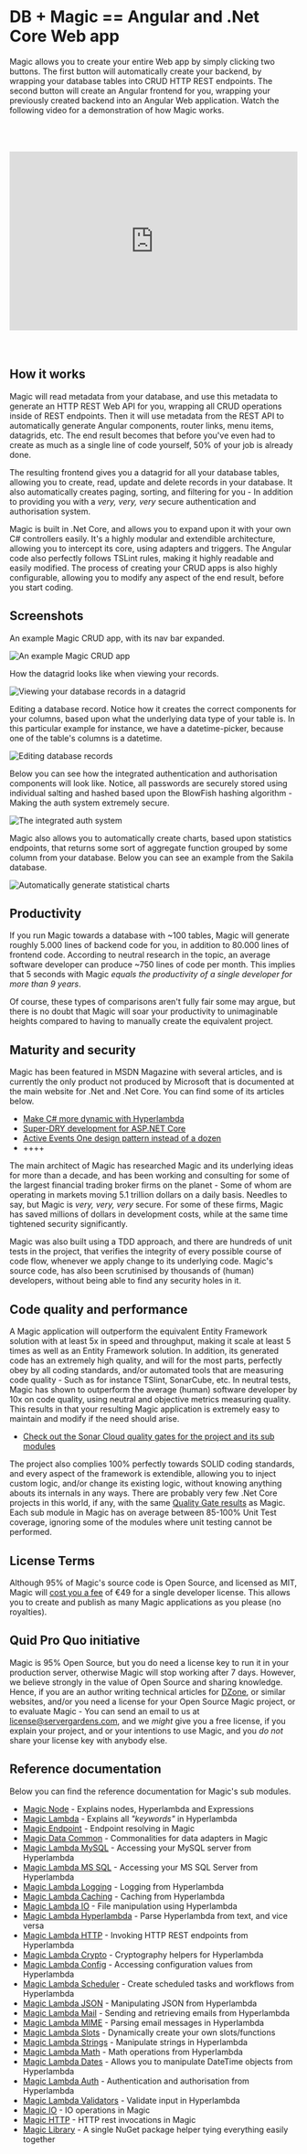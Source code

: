 # DB + Magic == Angular and .Net Core Web app

Magic allows you to create your entire Web app by simply clicking two buttons. The first button will
automatically create your backend, by wrapping your database tables into CRUD HTTP REST endpoints. The
second button will create an Angular frontend for you, wrapping your previously created backend
into an Angular Web application. Watch the following video for a demonstration of how Magic works.

<div style="position:relative; padding-bottom:56.25%; padding-top:30px; height:0; overflow:hidden;margin-top:4rem;margin-bottom:4rem;">
<iframe width="560" height="315" style="position:absolute; top:0; left:0; width:100%; height:100%;" src="https://www.youtube.com/embed/8xO9H-2Fejc" frameborder="0" allow="accelerometer; autoplay; encrypted-media; gyroscope; picture-in-picture" allowfullscreen></iframe>
</div>

## How it works

Magic will read metadata from your database, and use this metadata to generate an HTTP REST Web
API for you, wrapping all CRUD operations inside of REST endpoints. Then it will use metadata from
the REST API to automatically generate Angular components, router links, menu items, datagrids, etc.
The end result becomes that before you've even had to create as much as a single line of code 
yourself, 50% of your job is already done.

The resulting frontend gives you a datagrid for all your database tables, allowing you
to create, read, update and delete records in your database. It also automatically creates paging,
sorting, and filtering for you - In addition to providing you with a _very, very, very_ secure
authentication and authorisation system.

Magic is built in .Net Core, and allows you to expand upon it with your own C# controllers easily.
It's a highly modular and extendible architecture, allowing you to intercept its core, using adapters
and triggers. The Angular code also perfectly follows TSLint rules, making it highly readable and
easily modified. The process of creating your CRUD apps is also highly configurable, allowing you
to modify any aspect of the end result, before you start coding.

## Screenshots

An example Magic CRUD app, with its nav bar expanded.

![An example Magic CRUD app](https://servergardens.files.wordpress.com/2020/01/magic-crud-1.png)

How the datagrid looks like when viewing your records.

![Viewing your database records in a datagrid](https://servergardens.files.wordpress.com/2020/01/magic-datagrid.png)

Editing a database record. Notice how it creates the correct components for your columns, based upon
what the underlying data type of your table is. In this particular example for instance, we have a
datetime-picker, because one of the table's columns is a datetime.

![Editing database records](https://servergardens.files.wordpress.com/2020/01/editing.png)

Below you can see how the integrated authentication and authorisation components will look like.
Notice, all passwords are securely stored using individual salting and hashed based upon the BlowFish
hashing algorithm - Making the auth system extremely secure.

![The integrated auth system](https://servergardens.files.wordpress.com/2020/01/auth.png)

Magic also allows you to automatically create charts, based upon statistics endpoints, that returns
some sort of aggregate function grouped by some column from your database. Below you can see an example
from the Sakila database.

![Automatically generate statistical charts](https://servergardens.files.wordpress.com/2020/02/statistics-magic-sample.png)

## Productivity

If you run Magic towards a database with ~100 tables, Magic will generate roughly 5.000 lines of backend
code for you, in addition to 80.000 lines of frontend code. According to neutral research in
the topic, an average software developer can produce ~750 lines of code per month. This implies that
5 seconds with Magic _equals the productivity of a single developer for more than 9 years_.

Of course, these types of comparisons aren't fully fair some may argue, but there is no doubt that
Magic will soar your productivity to unimaginable heights compared to having to manually create
the equivalent project.

## Maturity and security

Magic has been featured in MSDN Magazine with several articles, and is currently the only product
not produced by Microsoft that is documented at the main website for .Net and .Net Core. You can
find some of its articles below.

* [Make C# more dynamic with Hyperlambda](https://docs.microsoft.com/en-us/archive/msdn-magazine/2017/june/csharp-make-csharp-more-dynamic-with-hyperlambda)
* [Super-DRY development for ASP.NET Core](https://docs.microsoft.com/en-us/archive/msdn-magazine/2019/june/patterns-and-practices-super-dry-development-for-asp-net-core)
* [Active Events One design pattern instead of a dozen](https://docs.microsoft.com/en-us/archive/msdn-magazine/2017/march/patterns-active-events-one-design-pattern-instead-of-a-dozen)
* ++++

The main architect of Magic has researched Magic and its underlying ideas for more than a decade, and
has been working and consulting for some of the largest financial trading broker firms on the planet - Some of whom
are operating in markets moving 5.1 trillion dollars on a daily basis. Needles to say, but Magic is
_very, very, very_ secure. For some of these firms, Magic has saved millions of dollars
in development costs, while at the same time tightened security significantly.

Magic was also built using a TDD approach, and there are hundreds of unit tests in the project, that
verifies the integrity of every possible course of code flow, whenever we apply change to its underlying
code. Magic's source code, has also been scrutinised by thousands of (human) developers, without being able
to find any security holes in it.

## Code quality and performance

A Magic application will outperform the equivalent Entity Framework solution with at least 5x in speed
and throughput, making it scale at least 5 times as well as an Entity Framework solution. In addition,
its generated code has an extremely high quality, and will for the most parts, perfectly obey by all
coding standards, and/or automated tools that are measuring code quality - Such as for instance TSlint,
SonarCube, etc. In neutral tests, Magic has shown to outperform the average (human) software developer by 10x
on code quality, using neutral and objective metrics measuring quality. This results in that your
resulting Magic application is extremely easy to maintain and modify if the need should arise.

* [Check out the Sonar Cloud quality gates for the project and its sub modules](https://sonarcloud.io/organizations/polterguy/projects?sort=-name)

The project also complies 100% perfectly towards SOLID coding standards, and every aspect of the framework
is extendible, allowing you to inject custom logic, and/or change its existing logic, without knowing
anything abouts its internals in any ways. There are probably very few .Net Core projects in this world,
if any, with the same [Quality Gate results](https://sonarcloud.io/organizations/polterguy/projects?sort=-name)
as Magic. Each sub module in Magic has on average between 85-100% Unit Test coverage, ignoring some of the
modules where unit testing cannot be performed.

## License Terms

Although 95% of Magic's source code is Open Source, and licensed as MIT, Magic will
[cost you a fee](https://servergardens.com/buy/) of €49 for a single developer license. This allows you to
create and publish as many Magic applications as you please (no royalties).

## Quid Pro Quo initiative

Magic is 95% Open Source, but you do need a license key to run it in your production server, otherwise
Magic will stop working after 7 days. However, we believe strongly in the value of Open Source and
sharing knowledge. Hence, if you are an author writing technical articles for [DZone](https://dzone.com),
or similar websites, and/or you need a license for your Open Source Magic project, or to evaluate Magic -
You can send an email to us at license@servergardens.com, and we _might_ give you a free license, if you
explain your project, and or your intentions to use Magic, and you _do not_ share your license key with
anybody else.

## Reference documentation

Below you can find the reference documentation for Magic's sub modules.

* [Magic Node](/magic.node) - Explains nodes, Hyperlambda and Expressions
* [Magic Lambda](/magic.lambda) - Explains all _"keywords"_ in Hyperlambda
* [Magic Endpoint](/magic.endpoint) - Endpoint resolving in Magic
* [Magic Data Common](/magic.data.common) - Commonalities for data adapters in Magic
* [Magic Lambda MySQL](/magic.lambda.mysql) - Accessing your MySQL server from Hyperlambda
* [Magic Lambda MS SQL](/magic.lambda.mssql) - Accessing your MS SQL Server from Hyperlambda
* [Magic Lambda Logging](/magic.lambda.logging) - Logging from Hyperlambda
* [Magic Lambda Caching](/magic.lambda.caching) - Caching from Hyperlambda
* [Magic Lambda IO](/magic.lambda.io) - File manipulation using Hyperlambda
* [Magic Lambda Hyperlambda](/magic.lambda.hyperlambda) - Parse Hyperlambda from text, and vice versa
* [Magic Lambda HTTP](/magic.lambda.http) - Invoking HTTP REST endpoints from Hyperlambda
* [Magic Lambda Crypto](/magic.lambda.crypto) - Cryptography helpers for Hyperlambda
* [Magic Lambda Config](/magic.lambda.config) - Accessing configuration values from Hyperlambda
* [Magic Lambda Scheduler](/magic.lambda.scheduler) - Create scheduled tasks and workflows from Hyperlambda
* [Magic Lambda JSON](/magic.lambda.json) - Manipulating JSON from Hyperlambda
* [Magic Lambda Mail](/magic.lambda.mail) - Sending and retrieving emails from Hyperlambda
* [Magic Lambda MIME](/magic.lambda.mime) - Parsing email messages in Hyperlambda
* [Magic Lambda Slots](/magic.lambda.slots) - Dynamically create your own slots/functions
* [Magic Lambda Strings](/magic.lambda.strings) - Manipulate strings in Hyperlambda
* [Magic Lambda Math](/magic.lambda.math) - Math operations from Hyperlambda
* [Magic Lambda Dates](/magic.lambda.dates) - Allows you to manipulate DateTime objects from Hyperlambda
* [Magic Lambda Auth](/magic.lambda.auth) - Authentication and authorisation from Hyperlambda
* [Magic Lambda Validators](/magic.lambda.validators) - Validate input in Hyperlambda
* [Magic IO](/magic.io) - IO operations in Magic
* [Magic HTTP](/magic.http) - HTTP rest invocations in Magic
* [Magic Library](/magic.library) - A single NuGet package helper tying everything easily together

